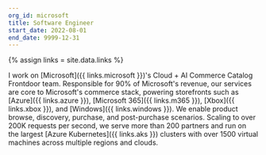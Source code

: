 ```yaml
---
org_id: microsoft
title: Software Engineer
start_date: 2022-08-01
end_date: 9999-12-31
---
```


{% assign links = site.data.links %}

I work on [Microsoft]({{ links.microsoft }})'s Cloud + AI Commerce Catalog
Frontdoor team. Responsible for 90% of Microsoft's revenue, our services are
core to Microsoft's commerce stack, powering storefronts such as [Azure]({{
links.azure }}), [Microsoft 365]({{ links.m365 }}), [Xbox]({{ links.xbox }}),
and [Windows]({{ links.windows }}). We enable product browse, discovery,
purchase, and post-purchase scenarios. Scaling to over 200K requests per second,
we serve more than 200 partners and run on the largest [Azure Kubernetes]({{
links.aks }}) clusters with over 1500 virtual machines across multiple regions
and clouds.
